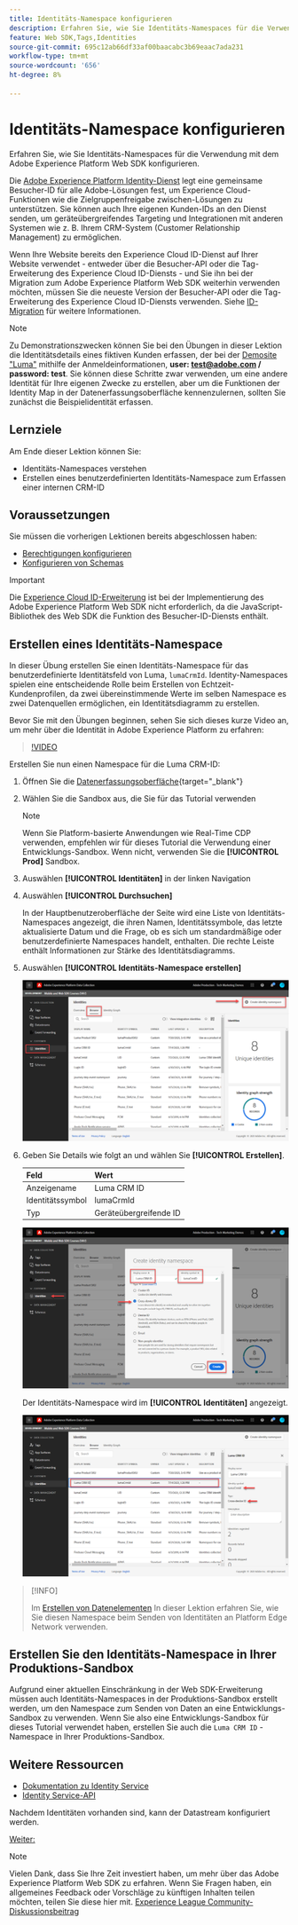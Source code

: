 ```yaml
---
title: Identitäts-Namespace konfigurieren
description: Erfahren Sie, wie Sie Identitäts-Namespaces für die Verwendung mit dem Adobe Experience Platform Web SDK konfigurieren. Diese Lektion ist Teil des Tutorials zum Implementieren von Adobe Experience Cloud mit Web SDK.
feature: Web SDK,Tags,Identities
source-git-commit: 695c12ab66df33af00baacabc3b69eaac7ada231
workflow-type: tm+mt
source-wordcount: '656'
ht-degree: 8%

---
```


# Identitäts-Namespace konfigurieren

Erfahren Sie, wie Sie Identitäts-Namespaces für die Verwendung mit dem Adobe Experience Platform Web SDK konfigurieren.

Die [Adobe Experience Platform Identity-Dienst](https://experienceleague.adobe.com/docs/id-service/using/home.html?lang=de) legt eine gemeinsame Besucher-ID für alle Adobe-Lösungen fest, um Experience Cloud-Funktionen wie die Zielgruppenfreigabe zwischen-Lösungen zu unterstützen. Sie können auch Ihre eigenen Kunden-IDs an den Dienst senden, um geräteübergreifendes Targeting und Integrationen mit anderen Systemen wie z. B. Ihrem CRM-System (Customer Relationship Management) zu ermöglichen.

Wenn Ihre Website bereits den Experience Cloud ID-Dienst auf Ihrer Website verwendet - entweder über die Besucher-API oder die Tag-Erweiterung des Experience Cloud ID-Diensts - und Sie ihn bei der Migration zum Adobe Experience Platform Web SDK weiterhin verwenden möchten, müssen Sie die neueste Version der Besucher-API oder die Tag-Erweiterung des Experience Cloud ID-Diensts verwenden. Siehe [ID-Migration](https://experienceleague.adobe.com/docs/experience-platform/edge/identity/overview.html?lang=en) für weitere Informationen.

>[!NOTE]
>
> Zu Demonstrationszwecken können Sie bei den Übungen in dieser Lektion die Identitätsdetails eines fiktiven Kunden erfassen, der bei der [Demosite &quot;Luma&quot;](https://luma.enablementadobe.com/content/luma/us/en.html) mithilfe der Anmeldeinformationen, **user: test@adobe.com / password: test**. Sie können diese Schritte zwar verwenden, um eine andere Identität für Ihre eigenen Zwecke zu erstellen, aber um die Funktionen der Identity Map in der Datenerfassungsoberfläche kennenzulernen, sollten Sie zunächst die Beispielidentität erfassen.

## Lernziele

Am Ende dieser Lektion können Sie:

* Identitäts-Namespaces verstehen
* Erstellen eines benutzerdefinierten Identitäts-Namespace zum Erfassen einer internen CRM-ID


## Voraussetzungen

Sie müssen die vorherigen Lektionen bereits abgeschlossen haben:

* [Berechtigungen konfigurieren](configure-permissions.md)
* [Konfigurieren von Schemas](configure-schemas.md)

>[!IMPORTANT]
>
>Die [Experience Cloud ID-Erweiterung](https://exchange.adobe.com/experiencecloud.details.100160.adobe-experience-cloud-id-launch-extension.html) ist bei der Implementierung des Adobe Experience Platform Web SDK nicht erforderlich, da die JavaScript-Bibliothek des Web SDK die Funktion des Besucher-ID-Diensts enthält.

## Erstellen eines Identitäts-Namespace

In dieser Übung erstellen Sie einen Identitäts-Namespace für das benutzerdefinierte Identitätsfeld von Luma, `lumaCrmId`. Identity-Namespaces spielen eine entscheidende Rolle beim Erstellen von Echtzeit-Kundenprofilen, da zwei übereinstimmende Werte im selben Namespace es zwei Datenquellen ermöglichen, ein Identitätsdiagramm zu erstellen.

Bevor Sie mit den Übungen beginnen, sehen Sie sich dieses kurze Video an, um mehr über die Identität in Adobe Experience Platform zu erfahren:
>[!VIDEO](https://video.tv.adobe.com/v/27841?learn=on)

Erstellen Sie nun einen Namespace für die Luma CRM-ID:

1. Öffnen Sie die [Datenerfassungsoberfläche](https://launch.adobe.com/){target="_blank"}
1. Wählen Sie die Sandbox aus, die Sie für das Tutorial verwenden

   >[!NOTE]
   >
   >Wenn Sie Platform-basierte Anwendungen wie Real-Time CDP verwenden, empfehlen wir für dieses Tutorial die Verwendung einer Entwicklungs-Sandbox. Wenn nicht, verwenden Sie die **[!UICONTROL Prod]** Sandbox.

1. Auswählen **[!UICONTROL Identitäten]** in der linken Navigation
1. Auswählen **[!UICONTROL Durchsuchen]**

   In der Hauptbenutzeroberfläche der Seite wird eine Liste von Identitäts-Namespaces angezeigt, die ihren Namen, Identitätssymbole, das letzte aktualisierte Datum und die Frage, ob es sich um standardmäßige oder benutzerdefinierte Namespaces handelt, enthalten. Die rechte Leiste enthält Informationen zur Stärke des Identitätsdiagramms.

1. Auswählen **[!UICONTROL Identitäts-Namespace erstellen]**

   ![Identitäten anzeigen](assets/configure-identities-screen.png)

1. Geben Sie Details wie folgt an und wählen Sie **[!UICONTROL Erstellen]**.

   | Feld | Wert |
   |---------------|-----------|
   | Anzeigename | Luma CRM ID |
   | Identitätssymbol | lumaCrmId |
   | Typ | Geräteübergreifende ID |


   ![Erstellen von Namespaces](assets/identities-create-namespace.png)


   Der Identitäts-Namespace wird im **[!UICONTROL Identitäten]** angezeigt.

   ![Erstellen von Namespaces](assets/configure-identities-namespace-lumaCrmId.png)


>[!INFO]
>
> Im [Erstellen von Datenelementen](create-data-elements.md) In dieser Lektion erfahren Sie, wie Sie diesen Namespace beim Senden von Identitäten an Platform Edge Network verwenden.

## Erstellen Sie den Identitäts-Namespace in Ihrer Produktions-Sandbox

Aufgrund einer aktuellen Einschränkung in der Web SDK-Erweiterung müssen auch Identitäts-Namespaces in der Produktions-Sandbox erstellt werden, um den Namespace zum Senden von Daten an eine Entwicklungs-Sandbox zu verwenden. Wenn Sie also eine Entwicklungs-Sandbox für dieses Tutorial verwendet haben, erstellen Sie auch die `Luma CRM ID` -Namespace in Ihrer Produktions-Sandbox.

## Weitere Ressourcen

* [Dokumentation zu Identity Service](https://experienceleague.adobe.com/docs/experience-platform/identity/home.html?lang=de)
* [Identity Service-API](https://www.adobe.io/experience-platform-apis/references/identity-service/)

Nachdem Identitäten vorhanden sind, kann der Datastream konfiguriert werden.

[Weiter: ](configure-datastream.md)

>[!NOTE]
>
>Vielen Dank, dass Sie Ihre Zeit investiert haben, um mehr über das Adobe Experience Platform Web SDK zu erfahren. Wenn Sie Fragen haben, ein allgemeines Feedback oder Vorschläge zu künftigen Inhalten teilen möchten, teilen Sie diese hier mit. [Experience League Community-Diskussionsbeitrag](https://experienceleaguecommunities.adobe.com/t5/adobe-experience-platform-launch/tutorial-discussion-implement-adobe-experience-cloud-with-web/td-p/444996)
